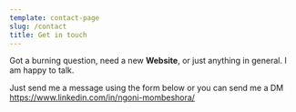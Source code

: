 ```yaml
---
template: contact-page
slug: /contact
title: Get in touch
---
```

Got a burning question, need a new **Website**, or just anything in general. I am happy to talk.

Just send me a message using the form below or you can send me a DM https://www.linkedin.com/in/ngoni-mombeshora/